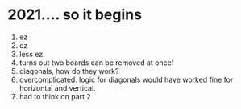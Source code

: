 # 2021.... so it begins

1) ez
2) ez
3) less ez
4) turns out two boards can be removed at once!
4) diagonals, how do they work?
5) overcomplicated. logic for diagonals would have worked fine for horizontal and vertical.
6) had to think on part 2
